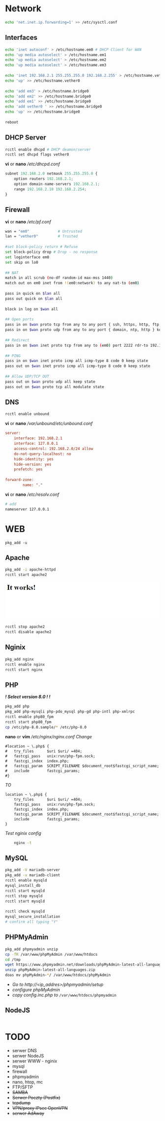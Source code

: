 # Network

```bash
echo 'net.inet.ip.forwarding=1' >> /etc/sysctl.conf
```

## Interfaces

```bash
echo 'inet autoconf' > /etc/hostname.em0 # DHCP Client for WAN
echo 'up media autoselect' > /etc/hostname.em1
echo 'up media autoselect' > /etc/hostname.em2
echo 'up media autoselect' > /etc/hostname.em3

echo 'inet 192.168.2.1 255.255.255.0 192.168.2.255' > /etc/hostname.vether0 # Static for LAN
echo 'up' >> /etc/hostname.vether0

echo 'add em3' > /etc/hostname.bridge0
echo 'add em2' >> /etc/hostname.bridge0
echo 'add em1' >> /etc/hostname.bridge0
echo 'add vether0 ' >> /etc/hostname.bridge0
echo 'up' >> /etc/hostname.bridge0

reboot
```

## DHCP Server

```bash
rcctl enable dhcpd # DHCP deamon/server
rcctl set dhcpd flags vether0
```

**vi** or **nano** _/etc/dhcpd.conf_

```js
subnet 192.168.2.0 netmask 255.255.255.0 {
	option routers 192.168.2.1;
	option domain-name-servers 192.168.2.1;
	range 192.168.2.10 192.168.2.254;
}
```

## Firewall

**vi** or **nano** _/etc/pf.conf_

```bash
wan = "em0"             # Untrusted
lan = "vether0"         # Trusted

#set block-policy return # Refuse
set block-policy drop # Drop - no response
set loginterface em0
set skip on lo0

## NAT
match in all scrub (no-df random-id max-mss 1440)
match out on em0 inet from !(em0:network) to any nat-to (em0)

pass in quick on $lan all
pass out quick on $lan all

block in log on $wan all

## Open ports
pass in on $wan proto tcp from any to any port { ssh, https, http, ftp, sftp } keep state
pass in on $wan proto udp from any to any port { domain, ntp, http } keep state

## Redirect
pass in on $wan inet proto tcp from any to (em0) port 2222 rdr-to 192.168.2.5 port 22

## PING
pass in on $wan inet proto icmp all icmp-type 8 code 0 keep state
pass out on $wan inet proto icmp all icmp-type 8 code 0 keep state

## Allow UDP/TCP OUT
pass out on $wan proto udp all keep state
pass out on $wan proto tcp all modulate state
```

## DNS

```bash
rcctl enable unbound
```

**vi** or **nano** _/var/unbound/etc/unbound.conf_

```ini
server:
    interface: 192.168.2.1
    interface: 127.0.0.1
    access-control: 192.168.2.0/24 allow
	do-not-query-localhost: no
	hide-identity: yes
	hide-version: yes
	prefetch: yes

forward-zone:
        name: "."
```

**vi** or **nano** _/etc/resolv.conf_

```bash
# add
nameserver 127.0.0.1
```

# WEB

    pkg_add -u

## Apache

```bash
pkg_add -i apache-httpd
rcctl start apache2
```

![ApacheWorks](img/apache_works.png "Apache Works!")

```bash
rcctl stop apache2
rcctl disable apache2
```

## Nginix

```bash
pkg_add nginx
rcctl enable nginx
rcctl start nginx
```

## PHP

_**! Select version 8.0 ! !**_

```bash
pkg_add php
pkg_add php-mysqli php-pdo_mysql php-gd php-intl php-xmlrpc
rcctl enable php80_fpm
rcctl start php80_fpm
cp /etc/php-8.0.sample/* /etc/php-8.0

```

**nano** or **vim** _/etc/nginx/nginx.conf_
_Change_

```nginx
#location ~ \.php$ {
#	try_files      $uri $uri/ =404;
#	fastcgi_pass   unix:run/php-fpm.sock;
#	fastcgi_index  index.php;
#	fastcgi_param  SCRIPT_FILENAME $document_root$fastcgi_script_name;
#	include        fastcgi_params;
#}
```

_TO_

```nginx
location ~ \.php$ {
	try_files      $uri $uri/ =404;
	fastcgi_pass   unix:run/php-fpm.sock;
	fastcgi_index  index.php;
	fastcgi_param  SCRIPT_FILENAME $document_root$fastcgi_script_name;
	include        fastcgi_params;
}
```

_Test nginix config_

```bash
	nginx -t
```

## MySQL

```bash
pkg_add -V mariadb-server
pkg_add -v mariadb-client
rcctl enable mysqld
mysql_install_db
rcctl start mysqld
rcctl stop mysqld
rcctl start mysqld

rcctl check mysqld
mysql_secure_installation
# confirm all typing "Y"
```

## PHPMyAdmin

```bash
pkg_add phpmyadmin unzip
cp -fR /var/www/phpMyAdmin /var/www/htdocs
cd /tmp
wget https://www.phpmyadmin.net/downloads/phpMyAdmin-latest-all-languages.zip
unzip phpMyAdmin-latest-all-languages.zip
doas mv phpMyAdmin-*/ /var/www/htdocs/phpMyAdmin
```

- _Go to http://<ip_addres>/phpmyadmin/setup_
- _configure phpMyAdmin_
- _copy config.inc.php to_
  `/var/www/htdocs/phpmyadmin`

## NodeJS

```bash

```

# TODO

- serwer DNS
- serwer NodeJS
- serwer WWW - nginix
- mysql
- firewall
- phpmyadmin
- nano, htop, mc
- FTP/SFTP
- ~~SAMBA~~
- ~~Serwer Poczty (Postfix)~~
- ~~tcpdump~~
- ~~VPN/proxy IPsec OpenVPN~~
- ~~serwer AdAway~~
